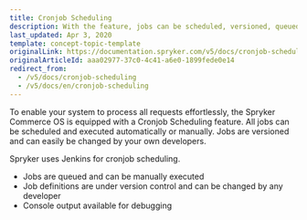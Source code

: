 ```yaml
---
title: Cronjob Scheduling
description: With the feature, jobs can be scheduled, versioned, queued, or changed by developers.
last_updated: Apr 3, 2020
template: concept-topic-template
originalLink: https://documentation.spryker.com/v5/docs/cronjob-scheduling
originalArticleId: aaa02977-37c0-4c41-a6e0-1899fede0e14
redirect_from:
  - /v5/docs/cronjob-scheduling
  - /v5/docs/en/cronjob-scheduling
---
```


To enable your system to process all requests effortlessly, the Spryker Commerce OS is equipped with a Cronjob Scheduling feature. All jobs can be scheduled and executed automatically or manually. Jobs are versioned and can easily be changed by your own developers.

Spryker uses Jenkins for cronjob scheduling.

* Jobs are queued and can be manually executed
* Job definitions are under version control and can be changed by any developer
* Console output available for debugging
